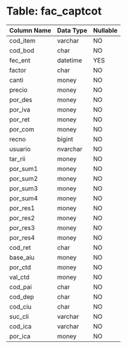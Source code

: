 # Table: fac_captcot

| Column Name | Data Type | Nullable |
|-------------|-----------|----------|
| cod_item | varchar | NO |
| cod_bod | char | NO |
| fec_ent | datetime | YES |
| factor | char | NO |
| canti | money | NO |
| precio | money | NO |
| por_des | money | NO |
| por_iva | money | NO |
| por_ret | money | NO |
| por_com | money | NO |
| recno | bigint | NO |
| usuario | nvarchar | NO |
| tar_rii | money | NO |
| por_sum1 | money | NO |
| por_sum2 | money | NO |
| por_sum3 | money | NO |
| por_sum4 | money | NO |
| por_res1 | money | NO |
| por_res2 | money | NO |
| por_res3 | money | NO |
| por_res4 | money | NO |
| cod_ret | char | NO |
| base_aiu | money | NO |
| por_ctd | money | NO |
| val_ctd | money | NO |
| cod_pai | char | NO |
| cod_dep | char | NO |
| cod_ciu | char | NO |
| suc_cli | varchar | NO |
| cod_ica | varchar | NO |
| por_ica | money | NO |
